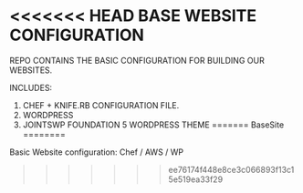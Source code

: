 <<<<<<< HEAD
BASE WEBSITE CONFIGURATION
=========================

REPO CONTAINS THE BASIC CONFIGURATION FOR BUILDING OUR WEBSITES.

INCLUDES:
1. CHEF + KNIFE.RB CONFIGURATION FILE.
2. WORDPRESS
3. JOINTSWP FOUNDATION 5 WORDPRESS THEME
=======
BaseSite
========

Basic Website configuration: Chef / AWS / WP
>>>>>>> ee76174f448e8ce3c066893f13c15e519ea33f29

